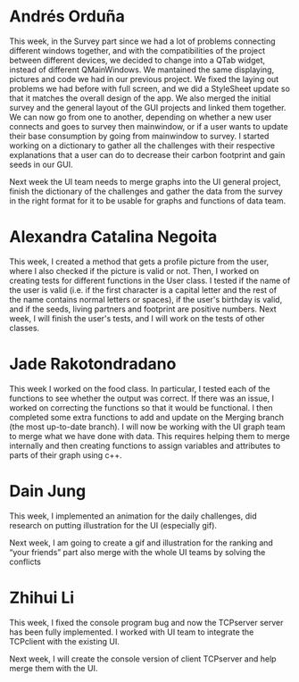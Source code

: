 # Andrés Orduña 
This week, in the Survey part since we had a lot of problems connecting different windows together, and with the compatibilities of the project between different devices, we decided to change into a QTab widget, instead of different QMainWindows. We mantained the same displaying, pictures and code we had in our previous project. We fixed the laying out problems we had before with full screen, and we did a StyleSheet update so that it matches the overall design of the app.
We also merged the initial survey and the general layout of the GUI projects and linked them together. We can now go from one to another, depending on whether a new user connects and goes to survey then mainwindow, or if a user wants to update their base consumption by going from mainwindow to survey.
I started working on a dictionary to gather all the challenges with their respective explanations that a user can do to decrease their carbon footprint and gain seeds in our GUI.

Next week the UI team needs to merge graphs into the UI general project, finish the dictionary of the challenges and gather the data from the survey in the right format for it to be usable for graphs and functions of data team.

# Alexandra Catalina Negoita
This week, I created a method that gets a profile picture from the user, where I also checked if the picture is valid or not. Then, I worked on creating tests for different functions in the User class. I tested if the name of the user is valid (i.e. if the first character is a capital letter and the rest of the name contains normal letters or spaces), if the user's birthday is valid, and if the seeds, living partners and footprint are positive numbers.
Next week, I will finish the user's tests, and I will work on the tests of other classes.


# Jade Rakotondradano 
This week I worked on the food class. In particular, I tested each of the functions to see whether the output was correct. If there was an issue, I worked on correcting the functions so that it would be functional. I then completed some extra functions to add and update on the Merging branch (the most up-to-date branch). I will now be working with the UI graph team to merge what we have done with data. This requires helping them to merge internally and then creating functions to assign variables and attributes to parts of their graph using c++.


# Dain Jung 
This week, I implemented an animation for the daily challenges, did research on putting illustration for the UI (especially gif).

Next week, I am going to create a gif and illustration for the ranking and “your friends” part also merge with the whole UI teams by solving the conflicts

# Zhihui Li
This week, I fixed the console program bug and now the TCPserver server has been fully implemented. I worked with UI team to integrate the TCPclient with the existing UI.

Next week, I will create the console version of client TCPserver and help merge  them with the UI.
